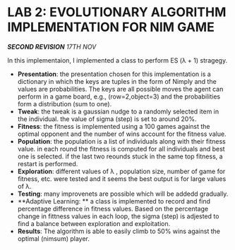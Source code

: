 LAB 2: EVOLUTIONARY ALGORITHM IMPLEMENTATION FOR NIM GAME
=========================================================
***SECOND REVISION*** 
*17TH NOV*

In this implementaion, I implemented a class to perform ES (&lambda; + 1) stragegy. 

- **Presentation**: the presentation chosen for this implementation is a dictionary in which the keys are tuples in the form of Nimply and the values are probabilities. The keys are all possible moves the agent can perform in a game board, e.g., (row=2,object=3) and the probabilities form a distribution (sum to one).
- **Tweak**: the tweak is a gaussian nudge to a randomly selected item in the individual. the value of sigma (step) is set to around 20%. 
- **Fitness**: the fitness is implemented using a 100 games against the optimal opponent and the number of wins account for the fitness value.
- **Population**: the population is a list of individuals along with their fitness value. in each round the fitness is computed for all individuals and best one is selected. if the last two reounds stuck in the same top fitness, a restart is performed.
- **Exploration**: different values of &lambda; , population size, number of game for fitness, etc. were tested and it seems the best output is for large values of &lambda;. 
- **Testing**: many improvenets are possible which will be addedd gradually.
- **Adaptive Learning: ** a class is implemented to record and find percentage difference in fitness values. Based on the percentage change in fittness values in each loop, the sigma (step) is adjested to find a balance between exploration and exploitation.
- **Results**: The algorithm is able to easily climb to 50% wins against the optimal (nimsum) player. 